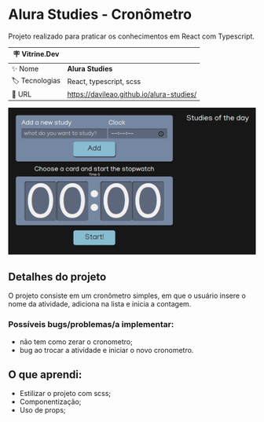 # Alura Studies - Cronômetro

Projeto realizado para praticar os conhecimentos em React com Typescript. 


| :placard: Vitrine.Dev |     |
| -------------  | --- |
| :sparkles: Nome        | **Alura Studies**
| :label: Tecnologias | React, typescript, scss
| :rocket: URL         | https://davileao.github.io/alura-studies/

<!-- Inserir imagem com a #vitrinedev ao final do link -->
![](https://github.com/davileao/alura-studies/blob/master/ssalst.png#vitrinedev)

## Detalhes do projeto

O projeto consiste em um cronômetro simples, em que o usuário insere o nome da atividade, adiciona na lista e inicia a contagem.

### Possíveis bugs/problemas/a implementar:
- não tem como zerar o cronometro;
- bug ao trocar a atividade e iniciar o novo cronometro.

## O que aprendi: 
- Estilizar o projeto com scss;
- Componentização;
- Uso de props;
